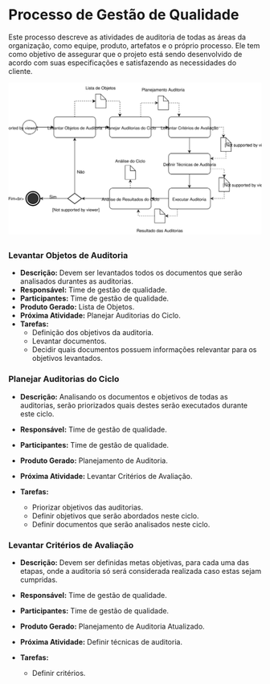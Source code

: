 # Processo de Gestão de Qualidade

Este processo descreve as atividades de auditoria de todas as áreas da organização, como equipe, produto, artefatos e o próprio processo. Ele tem como objetivo de assegurar que o projeto está sendo desenvolvido de acordo com suas especificações e satisfazendo as necessidades do cliente.

![Figura 1: Processo de Gest&#xE3;o de Qualidade. Fonte: Time.](.gitbook/assets/gqa.svg)

## 

### Levantar Objetos de Auditoria

* **Descrição:** Devem ser levantados todos os documentos que serão analisados durantes as auditorias.
* **Responsável:** Time de gestão de qualidade.
* **Participantes:** Time de gestão de qualidade.
* **Produto Gerado:** Lista de Objetos.
* **Próxima Atividade:** Planejar Auditorias do Ciclo.
* **Tarefas:** 
    * Definição dos objetivos da auditoria.
    * Levantar documentos.
    * Decidir quais documentos possuem informações relevantar para os objetivos levantados.



### Planejar Auditorias do Ciclo

* **Descrição:** Analisando os documentos e objetivos de todas as auditorias, serão priorizados quais destes serão executados durante este ciclo.

* **Responsável:** Time de gestão de qualidade.
* **Participantes:** Time de gestão de qualidade.
* **Produto Gerado:** Planejamento de Auditoria.
* **Próxima Atividade:** Levantar Critérios de Avaliação.
* **Tarefas:** 
    * Priorizar objetivos das auditorias.
    * Definir objetivos que serão abordados neste ciclo.
    * Definir documentos que serão analisados neste ciclo.



### Levantar Critérios de Avaliação

* **Descrição:** Devem ser definidas metas objetivas, para cada uma das etapas, onde a auditoria só será considerada realizada caso estas sejam cumpridas.

* **Responsável:** Time de gestão de qualidade.
* **Participantes:** Time de gestão de qualidade.
* **Produto Gerado:** Planejamento de Auditoria Atualizado.
* **Próxima Atividade:** Definir técnicas de auditoria.
* **Tarefas:** 
    * Definir critérios.

